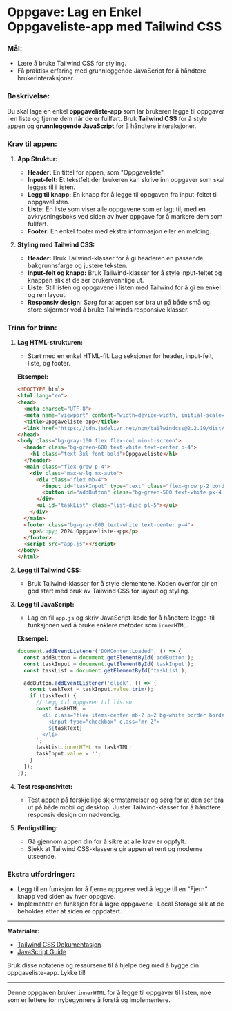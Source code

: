 # **Oppgave: Lag en Enkel Oppgaveliste-app med Tailwind CSS**

### **Mål:**
- Lære å bruke Tailwind CSS for styling.
- Få praktisk erfaring med grunnleggende JavaScript for å håndtere brukerinteraksjoner.

### **Beskrivelse:**

Du skal lage en enkel **oppgaveliste-app** som lar brukeren legge til oppgaver i en liste og fjerne dem når de er fullført. Bruk **Tailwind CSS** for å style appen og **grunnleggende JavaScript** for å håndtere interaksjoner.

### **Krav til appen:**

1. **App Struktur:**
   - **Header:** En tittel for appen, som "Oppgaveliste".
   - **Input-felt:** Et tekstfelt der brukeren kan skrive inn oppgaver som skal legges til i listen.
   - **Legg til knapp:** En knapp for å legge til oppgaven fra input-feltet til oppgavelisten.
   - **Liste:** En liste som viser alle oppgavene som er lagt til, med en avkrysningsboks ved siden av hver oppgave for å markere dem som fullført.
   - **Footer:** En enkel footer med ekstra informasjon eller en melding.

2. **Styling med Tailwind CSS:**
   - **Header:** Bruk Tailwind-klasser for å gi headeren en passende bakgrunnsfarge og justere teksten.
   - **Input-felt og knapp:** Bruk Tailwind-klasser for å style input-feltet og knappen slik at de ser brukervennlige ut.
   - **Liste:** Stil listen og oppgavene i listen med Tailwind for å gi en enkel og ren layout.
   - **Responsiv design:** Sørg for at appen ser bra ut på både små og store skjermer ved å bruke Tailwinds responsive klasser.

### **Trinn for trinn:**

1. **Lag HTML-strukturen:**
   - Start med en enkel HTML-fil. Lag seksjoner for header, input-felt, liste, og footer.

   **Eksempel:**

   ```html
   <!DOCTYPE html>
   <html lang="en">
   <head>
     <meta charset="UTF-8">
     <meta name="viewport" content="width=device-width, initial-scale=1.0">
     <title>Oppgaveliste-app</title>
     <link href="https://cdn.jsdelivr.net/npm/tailwindcss@2.2.19/dist/tailwind.min.css" rel="stylesheet">
   </head>
   <body class="bg-gray-100 flex flex-col min-h-screen">
     <header class="bg-green-600 text-white text-center p-4">
       <h1 class="text-3xl font-bold">Oppgaveliste</h1>
     </header>
     <main class="flex-grow p-4">
       <div class="max-w-lg mx-auto">
         <div class="flex mb-4">
           <input id="taskInput" type="text" class="flex-grow p-2 border border-gray-300 rounded-l" placeholder="Skriv inn en oppgave">
           <button id="addButton" class="bg-green-500 text-white px-4 py-2 rounded-r">Legg til</button>
         </div>
         <ul id="taskList" class="list-disc pl-5"></ul>
       </div>
     </main>
     <footer class="bg-gray-800 text-white text-center p-4">
       <p>&copy; 2024 Oppgaveliste-app</p>
     </footer>
     <script src="app.js"></script>
   </body>
   </html>
   ```

2. **Legg til Tailwind CSS:**
   - Bruk Tailwind-klasser for å style elementene. Koden ovenfor gir en god start med bruk av Tailwind CSS for layout og styling.

3. **Legg til JavaScript:**
   - Lag en fil `app.js` og skriv JavaScript-kode for å håndtere legge-til funksjonen ved å bruke enklere metoder som `innerHTML`.

   **Eksempel:**

   ```javascript
   document.addEventListener('DOMContentLoaded', () => {
     const addButton = document.getElementById('addButton');
     const taskInput = document.getElementById('taskInput');
     const taskList = document.getElementById('taskList');

     addButton.addEventListener('click', () => {
       const taskText = taskInput.value.trim();
       if (taskText) {
         // Legg til oppgaven til listen
         const taskHTML = `
           <li class="flex items-center mb-2 p-2 bg-white border border-gray-300 rounded">
             <input type="checkbox" class="mr-2">
             ${taskText}
           </li>
         `;
         taskList.innerHTML += taskHTML;
         taskInput.value = '';
       }
     });
   });
   ```

4. **Test responsivitet:**
   - Test appen på forskjellige skjermstørrelser og sørg for at den ser bra ut på både mobil og desktop. Juster Tailwind-klasser for å håndtere responsiv design om nødvendig.

5. **Ferdigstilling:**
   - Gå gjennom appen din for å sikre at alle krav er oppfylt.
   - Sjekk at Tailwind CSS-klassene gir appen et rent og moderne utseende.

### **Ekstra utfordringer:**
- Legg til en funksjon for å fjerne oppgaver ved å legge til en "Fjern" knapp ved siden av hver oppgave.
- Implementer en funksjon for å lagre oppgavene i Local Storage slik at de beholdes etter at siden er oppdatert.

---

**Materialer:**
- [Tailwind CSS Dokumentasjon](https://tailwindcss.com/docs)
- [JavaScript Guide](https://developer.mozilla.org/en-US/docs/Web/JavaScript/Guide)

Bruk disse notatene og ressursene til å hjelpe deg med å bygge din oppgaveliste-app. Lykke til!

---

Denne oppgaven bruker `innerHTML` for å legge til oppgaver til listen, noe som er lettere for nybegynnere å forstå og implementere.

